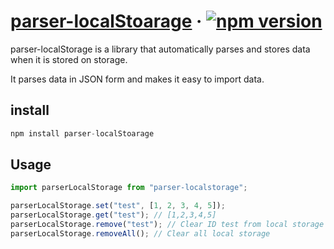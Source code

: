 # [parser-localStoarage](https://www.npmjs.com/package/parser-localstorage) &middot; [![npm version](https://img.shields.io/badge/npm-v0.1.0-blue)](https://www.npmjs.com/package/parser-localstorage)

parser-localStorage is a library that automatically parses and stores data when it is stored on storage.

It parses data in JSON form and makes it easy to import data.

## install

```jsx
npm install parser-localStoarage
```

## Usage

```jsx
import parserLocalStorage from "parser-localstorage";

parserLocalStorage.set("test", [1, 2, 3, 4, 5]);
parserLocalStorage.get("test"); // [1,2,3,4,5]
parserLocalStorage.remove("test"); // Clear ID test from local storage
parserLocalStorage.removeAll(); // Clear all local storage
```
